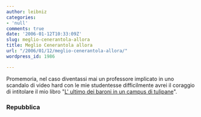 ```yaml
---
author: leibniz
categories:
- 'null'
comments: true
date: '2006-01-12T10:33:09Z'
slug: meglio-cenerantola-allora
title: Meglio Cenerantola allora
url: "/2006/01/12/meglio-cenerantola-allora/"
wordpress_id: 1986

---
```

Promemoria, nel caso diventassi mai un professore implicato in uno scandalo di video hard con le mie studentesse difficilmente avrei il coraggio di intitolare il mio libro "[L' ultimo dei baroni in un campus di tulipane](https://www.repubblica.it/2006/a/sezioni/persone/capizzano/capizzano/capizzano.html)".


### Repubblica
